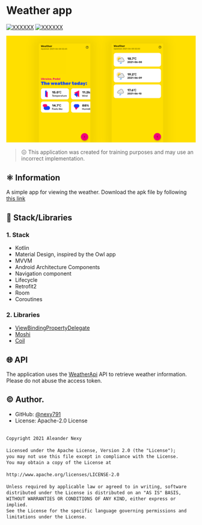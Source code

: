# Weather app

[![XXXXXX](https://img.shields.io/badge/-Android-3DDC84?style=for-the-badge&&logo=Android&logoColor=white)](#)
[![XXXXXX](https://img.shields.io/badge/-Kotlin-0095D5?style=for-the-badge&&logo=Kotlin&logoColor=white)](#)

![screenshot](./gt.png)

> 😖 This application was created for training purposes and may use an incorrect implementation.

## ⚛️ Information

A simple app for viewing the weather. Download the apk file by following [this link](https://github.com/nexy791/weather/releases)

## 📖 Stack/Libraries 

### 1. Stack

* Kotlin 
* Material Design, inspired by the Owl app
* MVVM
* Android Architecture Components 
* Navigation component
* Lifecycle
* Retrofit2
* Room
* Coroutines

### 2. Libraries

* [ViewBindingPropertyDelegate](https://github.com/kirich1409/ViewBindingPropertyDelegate)
* [Moshi](https://github.com/square/moshi)
* [Coil](https://github.com/coil-kt/coil)

## 🌐 API

The application uses the [WeatherApi](https://www.weatherapi.com/) API to retrieve weather information. Please do not abuse the access token.

## ©️ Author.

* GitHub: [@nexy791](https://github.com/nexy791)
* License: Apache-2.0 License

```

Copyright 2021 Aleander Nexy

Licensed under the Apache License, Version 2.0 (the "License");
you may not use this file except in compliance with the License.
You may obtain a copy of the License at

http://www.apache.org/licenses/LICENSE-2.0

Unless required by applicable law or agreed to in writing, software
distributed under the License is distributed on an "AS IS" BASIS,
WITHOUT WARRANTIES OR CONDITIONS OF ANY KIND, either express or implied.
See the License for the specific language governing permissions and
limitations under the License.

```
